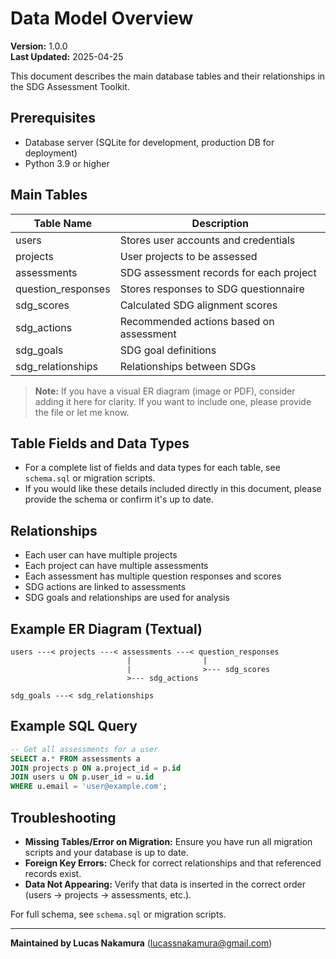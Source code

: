# Data Model Overview

**Version:** 1.0.0  
**Last Updated:** 2025-04-25

This document describes the main database tables and their relationships in the SDG Assessment Toolkit.

## Prerequisites
- Database server (SQLite for development, production DB for deployment)
- Python 3.9 or higher

## Main Tables

| Table Name           | Description                                  |
|---------------------|----------------------------------------------|
| users               | Stores user accounts and credentials         |
| projects            | User projects to be assessed                 |
| assessments         | SDG assessment records for each project      |
| question_responses  | Stores responses to SDG questionnaire        |
| sdg_scores          | Calculated SDG alignment scores              |
| sdg_actions         | Recommended actions based on assessment      |
| sdg_goals           | SDG goal definitions                         |
| sdg_relationships   | Relationships between SDGs                   |

> **Note:** If you have a visual ER diagram (image or PDF), consider adding it here for clarity. If you want to include one, please provide the file or let me know.

## Table Fields and Data Types
- For a complete list of fields and data types for each table, see `schema.sql` or migration scripts.
- If you would like these details included directly in this document, please provide the schema or confirm it's up to date.

## Relationships
- Each user can have multiple projects
- Each project can have multiple assessments
- Each assessment has multiple question responses and scores
- SDG actions are linked to assessments
- SDG goals and relationships are used for analysis

## Example ER Diagram (Textual)
```
users ---< projects ---< assessments ---< question_responses
                          |                |
                          |                >--- sdg_scores
                          >--- sdg_actions

sdg_goals ---< sdg_relationships
```

## Example SQL Query
```sql
-- Get all assessments for a user
SELECT a.* FROM assessments a
JOIN projects p ON a.project_id = p.id
JOIN users u ON p.user_id = u.id
WHERE u.email = 'user@example.com';
```

## Troubleshooting
- **Missing Tables/Error on Migration:** Ensure you have run all migration scripts and your database is up to date.
- **Foreign Key Errors:** Check for correct relationships and that referenced records exist.
- **Data Not Appearing:** Verify that data is inserted in the correct order (users → projects → assessments, etc.).

For full schema, see `schema.sql` or migration scripts.

---
**Maintained by Lucas Nakamura** ([lucassnakamura@gmail.com](mailto:lucassnakamura@gmail.com))
